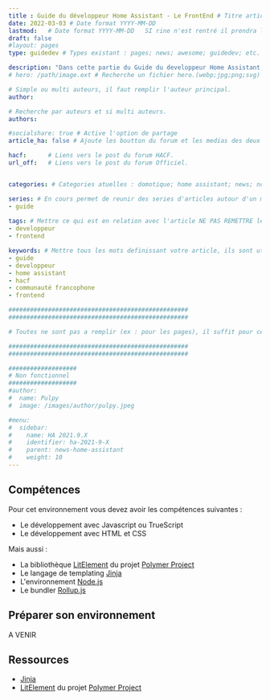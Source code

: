 ```yaml
---
title : Guide du développeur Home Assistant - Le FrontEnd # Titre article explicite
date: 2022-03-03 # Date format YYYY-MM-DD
lastmod:   # Date format YYYY-MM-DD   SI rine n'est rentré il prendra la modification GIT.
draft: false
#layout: pages 
type: guidedev # Types existant : pages; news; awesome; guidedev; etc. Laisser vide pour les articles

description: "Dans cette partie du Guide du developpeur Home Assistant, nous allons nous pencher sur le FrontEnd, c'est a dire le developement de l'interface utilisateur." # Description du sujet.
# hero: /path/image.ext # Recherche un fichier hero.(webp;jpg;png;svg) a la racine du dossier OU si un hero est defini ici SINON il prend un hero par defaut.

# Simple ou multi auteurs, il faut remplir l'auteur principal.
author: 

# Recherche par auteurs et si multi auteurs.
authors:

#socialshare: true # Active l'option de partage
article_ha: false # Ajoute les boutton du forum et les medias des deux communautés Home Assistant (Off et HACF)

hacf:      # Liens vers le post du forum HACF.
url_off:   # Liens vers le post du forum Officiel.


categories: # Categories atuelles : domotique; home assistant; news; nodered;....

series: # En cours permet de reunir des series d'articles autour d'un meme sujet (ex : bien debuter avec HA; ou les addons essentiels pour commencer).
- guide
  
tags: # Mettre ce qui est en relation avec l'article NE PAS REMETTRE les categories.
- developpeur
- frontend

keywords: # Mettre tous les mots definissant votre article, ils sont utilisés pour le referencement. PAS de limitation.
- guide
- developpeur
- home assistant
- hacf
- communauté francophone
- frontend

##################################################
##################################################

# Toutes ne sont pas a remplir (ex : pour les pages), il suffit pour cela de ne rien  mettre apres les : ou alors de commenter la ligne avec un # devant.

##################################################
##################################################

###################
# Non fonctionnel
###################
#author:
#  name: Pulpy
#  image: /images/author/pulpy.jpeg

#menu:
#  sidebar:
#    name: HA 2021.9.X
#    identifier: ha-2021-9-X
#    parent: news-home-assistant
#    weight: 10
---
```


## Compétences

Pour cet environnement vous devez avoir les compétences suivantes :

- Le développement avec Javascript ou TrueScript
- Le développement avec HTML et CSS

Mais aussi :

- La bibliothèque [LitElement](https://lit-element.polymer-project.org/) du projet [Polymer Project](https://www.polymer-project.org/)
- Le langage de templating [Jinja](https://jinja.palletsprojects.com/en/2.11.x/)
- L'environnement [Node.js](https://nodejs.org/fr/)
- Le bundler [Rollup.js](https://rollupjs.org/guide/en/)

## Préparer son environnement

A VENIR

## Ressources

- [Jinja](https://jinja.palletsprojects.com/en/2.11.x/)
- [LitElement](https://lit-element.polymer-project.org/) du projet [Polymer Project](https://www.polymer-project.org/)
